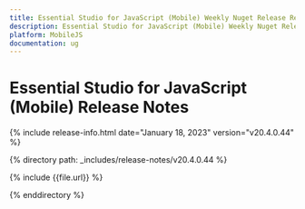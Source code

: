 ```yaml
---
title: Essential Studio for JavaScript (Mobile) Weekly Nuget Release Release Notes  
description: Essential Studio for JavaScript (Mobile) Weekly Nuget Release Release Notes  
platform: MobileJS
documentation: ug
---
```


# Essential Studio for JavaScript (Mobile)  Release Notes  

{% include release-info.html date="January 18, 2023"  version="v20.4.0.44" %} 

{% directory path: _includes/release-notes/v20.4.0.44 %}

{% include {{file.url}} %}

{% enddirectory %}